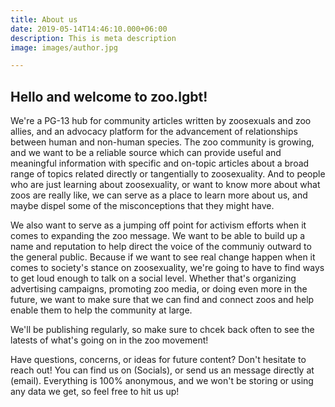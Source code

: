 ```yaml
---
title: About us
date: 2019-05-14T14:46:10.000+06:00
description: This is meta description
image: images/author.jpg

---
```

## **Hello and welcome to zoo.lgbt!** 

We're a PG-13 hub for community articles written by zoosexuals and zoo allies, and an advocacy platform for the advancement of relationships between human and non-human species. The zoo community is growing, and we want to be a reliable source which can provide useful and meaningful information with specific and on-topic articles about a broad range of topics related directly or tangentially to zoosexuality. And to people who are just learning about zoosexuality, or want to know more about what zoos are really like, we can serve as a place to learn more about us, and maybe dispel some of the misconceptions that they might have. 

We also want to serve as a jumping off point for activism efforts when it comes to expanding the zoo message. We want to be able to build up a name and reputation to help direct the voice of the communiy outward to the general public. Because if we want to see real change happen when it comes to society's stance on zoosexuality, we're going to have to find ways to get loud enough to talk on a social level. Whether that's organizing advertising campaigns, promoting zoo media, or doing even more in the future, we want to make sure that we can find and connect zoos and help enable them to help the community at large.

We'll be publishing regularly, so make sure to chcek back often to see the latests of what's going on in the zoo movement!

Have questions, concerns, or ideas for future content? Don't hesitate to reach out! You can find us on (Socials), or send us an message directly at (email). Everything is 100% anonymous, and we won't be storing or using any data we get, so feel free to hit us up!